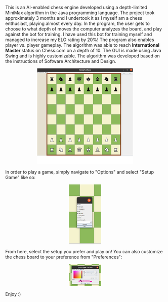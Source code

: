 This is an AI-enabled chess engine developed using a depth-limited MiniMax algorithm in the Java programming language. The project took approximately 3 months and I undertook it as I myself am a chess enthusiast, playing almost every day. In the program, the user gets to choose to what depth of moves the computer analyzes the board, and play against the bot for training. I have used this bot for training myself and managed to increase my ELO rating by 20%! The program also enables player vs. player gameplay. The algorithm was able to reach <strong> International Master </strong> status on Chess.com on a depth of 10. The GUI is made using Java Swing and is highly customizable. The algorithm was developed based on the instructions of Software Architecture and Design.
<p align = "center">
<img src = "./chess-demo.png" width=60%> 
</p>  
In order to play a game, simply navigate to "Options" and select "Setup Game" like so:
<p align = "center">
<img src = "./chess-setup-demo.png" width=20% > 
</p>
From here, select the setup you prefer and play on!
You can also customize the chess board to your preference from "Preferences":
<p align = "center">
<img src = "./chess-color-customising-demo.png" width=20% > 
</p>
Enjoy :)
